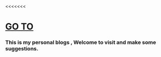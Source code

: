 <<<<<<< 

# [GO TO](http://xujianbin.pw)
### This is my personal blogs , Welcome to visit and make some suggestions.

>>>>>>> 
